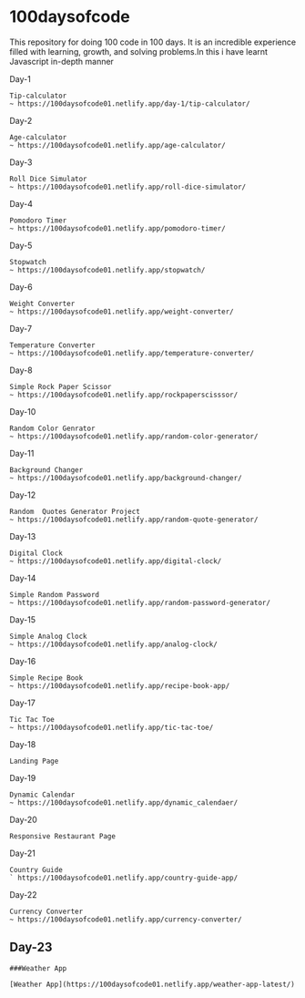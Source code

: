 # 100daysofcode
This repository for doing 100 code in 100 days. It is an incredible experience filled with learning, growth, and solving problems.In this i have learnt Javascript in-depth manner

Day-1

	Tip-calculator
	~ https://100daysofcode01.netlify.app/day-1/tip-calculator/
	
Day-2

	Age-calculator
	~ https://100daysofcode01.netlify.app/age-calculator/
	
Day-3

	Roll Dice Simulator
	~ https://100daysofcode01.netlify.app/roll-dice-simulator/

Day-4

	Pomodoro Timer
	~ https://100daysofcode01.netlify.app/pomodoro-timer/

Day-5

	Stopwatch
	~ https://100daysofcode01.netlify.app/stopwatch/
	
Day-6

	Weight Converter
	~ https://100daysofcode01.netlify.app/weight-converter/

Day-7

	Temperature Converter
	~ https://100daysofcode01.netlify.app/temperature-converter/

Day-8

	Simple Rock Paper Scissor
	~ https://100daysofcode01.netlify.app/rockpaperscisssor/

Day-10

	Random Color Genrator
	~ https://100daysofcode01.netlify.app/random-color-generator/

Day-11

	Background Changer
	~ https://100daysofcode01.netlify.app/background-changer/

Day-12

	Random  Quotes Generator Project
	~ https://100daysofcode01.netlify.app/random-quote-generator/

Day-13

	Digital Clock
	~ https://100daysofcode01.netlify.app/digital-clock/
	
Day-14

	Simple Random Password
	~ https://100daysofcode01.netlify.app/random-password-generator/

Day-15

	Simple Analog Clock
	~ https://100daysofcode01.netlify.app/analog-clock/

Day-16

	Simple Recipe Book
	~ https://100daysofcode01.netlify.app/recipe-book-app/

Day-17

	Tic Tac Toe
	~ https://100daysofcode01.netlify.app/tic-tac-toe/

Day-18

	Landing Page

Day-19

	Dynamic Calendar
	~ https://100daysofcode01.netlify.app/dynamic_calendaer/

Day-20

	Responsive Restaurant Page

Day-21

	Country Guide
	` https://100daysofcode01.netlify.app/country-guide-app/

Day-22

	Currency Converter
	~ https://100daysofcode01.netlify.app/currency-converter/
	
## Day-23
	###Weather App
	
	[Weather App](https://100daysofcode01.netlify.app/weather-app-latest/)
	
	

